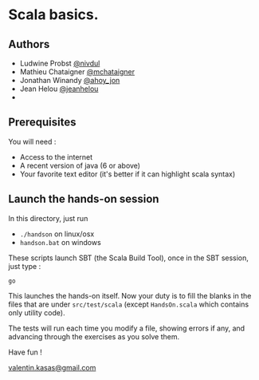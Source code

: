 Scala basics.
==============
Authors
-----------
* Ludwine Probst [@nivdul](https://twitter.com/nivdul)
* Mathieu Chataigner [@mchataigner](https://twitter.com/mchataigner)
* Jonathan Winandy [@ahoy_jon](https://twitter.com/ahoy_jon)
* Jean Helou [@jeanhelou](https://twitter.com/jeanhelou)
*

Prerequisites
------------
You will need :
* Access to the internet 
* A recent version of java (6 or above)
* Your favorite text editor (it's better if it can highlight scala syntax)

Launch the hands-on session
------------

In this directory, just run 
* ```./handson``` on linux/osx
* ```handson.bat``` on windows 

These scripts launch SBT (the Scala Build Tool), once in the SBT session, just type :

    go

This launches the hands-on itself. Now your duty is to fill the blanks in the files that are under `src/test/scala` (except `HandsOn.scala` which contains only utility code).

The tests will run each time you modify a file, showing errors if any, and advancing through the exercises as you solve them.

Have fun !

valentin.kasas@gmail.com
